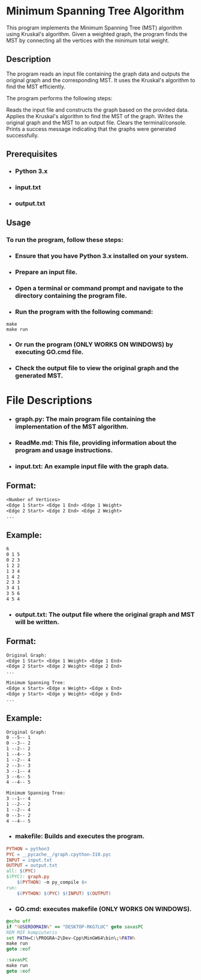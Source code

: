 # **Minimum Spanning Tree Algorithm**

This program implements the Minimum Spanning Tree (MST) algorithm using Kruskal's algorithm. Given a weighted graph, the program finds the MST by connecting all the vertices with the minimum total weight.

## **Description**

The program reads an input file containing the graph data and outputs the original graph and the corresponding MST. It uses the Kruskal's algorithm to find the MST efficiently.

The program performs the following steps:

Reads the input file and constructs the graph based on the provided data.
Applies the Kruskal's algorithm to find the MST of the graph.
Writes the original graph and the MST to an output file.
Clears the terminal/console.
Prints a success message indicating that the graphs were generated successfully.

## **Prerequisites**

- ### Python 3.x
- ### input.txt
- ### output.txt

## **Usage**

### **To run the program, follow these steps:**

- ### Ensure that you have Python 3.x installed on your system.

- ### Prepare an input file.

- ### Open a terminal or command prompt and navigate to the directory containing the program file.

- ### Run the program with the following command:

```shell
make
make run
```

- ### Or run the program (ONLY WORKS ON WINDOWS) by executing GO.cmd file.

- ### Check the output file to view the original graph and the generated MST.

# **File Descriptions**
- ### graph.py: The main program file containing the implementation of the MST algorithm.
- ### ReadMe.md: This file, providing information about the program and usage instructions.
- ### input.txt: An example input file with the graph data.

## **Format:**

```txt
<Number of Vertices>
<Edge 1 Start> <Edge 1 End> <Edge 1 Weight>
<Edge 2 Start> <Edge 2 End> <Edge 2 Weight>
...
```

## **Example:**

```txt
6
0 1 5
0 2 3
1 2 2
1 3 4
1 4 2
2 3 3
3 4 1
3 5 6
4 5 4
```

- ### output.txt: The output file where the original graph and MST will be written.

## **Format:**

```txt
Original Graph:
<Edge 1 Start> <Edge 1 Weight> <Edge 1 End> 
<Edge 2 Start> <Edge 2 Weight> <Edge 2 End> 
...

Minimum Spanning Tree:
<Edge x Start> <Edge x Weight> <Edge x End> 
<Edge y Start> <Edge y Weight> <Edge y End> 
...
```

## **Example:**

```txt
Original Graph:
0 --5-- 1
0 --3-- 2
1 --2-- 2
1 --4-- 3
1 --2-- 4
2 --3-- 3
3 --1-- 4
3 --6-- 5
4 --4-- 5

Minimum Spanning Tree:
3 --1-- 4
1 --2-- 2
1 --2-- 4
0 --3-- 2
4 --4-- 5
```

- ### makefile: Builds and executes the program.

```makefile
PYTHON = python3
PYC = __pycache__/graph.cpython-310.pyc
INPUT = input.txt
OUTPUT = output.txt
all: $(PYC)
$(PYC): graph.py
	$(PYTHON) -m py_compile $<
run:
	$(PYTHON) $(PYC) $(INPUT) $(OUTPUT)
```

- ### GO.cmd: executes makefile (ONLY WORKS ON WINDOWS).

```cmd
@echo off
if "%USERDOMAIN%" == "DESKTOP-RKG7LUC" goto savasPC
REM MIF kompiuteris
set PATH=C:\PROGRA~2\Dev-Cpp\MinGW64\bin\;%PATH%
make run
goto :eof

:savasPC
make run
goto :eof
```